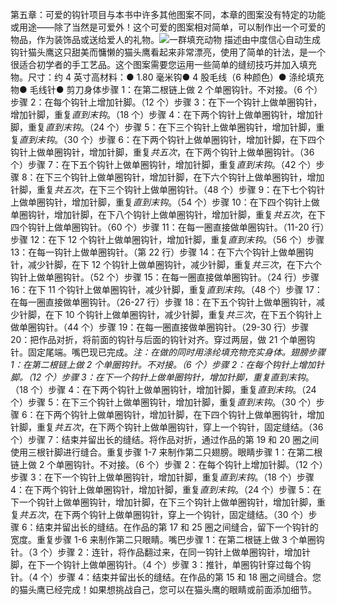 第五章：可爱的钩针项目与本书中许多其他图案不同，本章的图案没有特定的功能或用途——除了当然是可爱外！这个可爱的图案相对简单，可以制作出一个可爱的物品，作为装饰品或送给爱人的礼物。![一群填充动物 描述由中度信心自动生成](img/image_rsrc2XP.jpg)钩针猫头鹰这只甜美而慵懒的猫头鹰看起来非常漂亮，使用了简单的针法，是一个很适合初学者的手工艺品。这个图案需要您运用一些简单的缝纫技巧并加入填充物。尺寸：约 4 英寸高材料：● 1.80 毫米钩● 4 股毛线（6 种颜色）● 涤纶填充物● 毛线针● 剪刀身体步骤 1：在第二根链上做 2 个单圈钩针。不对接。（6 个）步骤 2：在每个钩针上增加针脚。（12 个）步骤 3：在下一个钩针上做单圈钩针，增加针脚，重复*直到末钩*。（18 个）步骤 4：在下两个钩针上做单圈钩针，增加针脚，重复*直到末钩*。（24 个）步骤 5：在下三个钩针上做单圈钩针，增加针脚，重复*直到末钩*。（30 个）步骤 6：在下两个钩针上做单圈钩针，增加针脚，在下四个钩针上做单圈钩针，增加针脚，重复*共五次*，在下两个钩针上做单圈钩针。（36 个）步骤 7：在下五个钩针上做单圈钩针，增加针脚，重复*直到末钩*。（42 个）步骤 8：在下三个钩针上做单圈钩针，增加针脚，在下六个钩针上做单圈钩针，增加针脚，重复*共五次*，在下三个钩针上做单圈钩针。（48 个）步骤 9：在下七个钩针上做单圈钩针，增加针脚，重复*直到末钩*。（54 个）步骤 10：在下四个钩针上做单圈钩针，增加针脚，在下八个钩针上做单圈钩针，增加针脚，重复*共五次*，在下四个钩针上做单圈钩针。（60 个）步骤 11：在每一圈直接做单圈钩针。（11-20 行）步骤 12：在下 12 个钩针上做单圈钩针，增加针脚，重复*直到末钩*。（56 个）步骤 13：在每一钩针上做单圈钩针。（第 22 行）步骤 14：在下六个钩针上做单圈钩针，减少针脚，在下 12 个钩针上做单圈钩针，减少针脚，重复*共三次*，在下六个钩针上做单圈钩针。（52 个）步骤 15：在每一圈直接做单圈钩针。（24 行）步骤 16：在下 11 个钩针上做单圈钩针，减少针脚，重复*直到末钩*。（48 个）步骤 17：在每一圈直接做单圈钩针。（26-27 行）步骤 18：在下五个钩针上做单圈钩针，减少针脚，在下 10 个钩针上做单圈钩针，减少针脚，重复*共三次*，在下五个钩针上做单圈钩针。（44 个）步骤 19：在每一圈直接做单圈钩针。（29-30 行）步骤 20：把作品对折，将前面的钩针与后面的钩针对齐。穿过两层，做 21 个单圈钩针。固定尾端。嘴巴现已完成。*注：在做的同时用涤纶填充物充实身体。*翅膀步骤 1：在第二根链上做 2 个单圈钩针。不对接。（6 个）步骤 2：在每个钩针上增加针脚。（12 个）步骤 3：在下一个钩针上做单圈钩针，增加针脚，重复*直到末钩*。（18 个）步骤 4：在下两个钩针上做单圈钩针，增加针脚，重复*直到末钩*。（24 个）步骤 5：在下三个钩针上做单圈钩针，增加针脚，重复*直到末钩*。（30 个）步骤 6：在下两个钩针上做单圈钩针，增加针脚，在下四个钩针上做单圈钩针，增加针脚，重复*共五次*，在下两个钩针上做单圈钩针，穿上一个钩针，固定缝结。（36 个）步骤 7：结束并留出长的缝结。将作品对折，通过作品的第 19 和 20 圈之间使用三根针脚进行缝合。重复步骤 1-7 来制作第二只翅膀。眼睛步骤 1：在第二根链上做 2 个单圈钩针。不对接。（6 个）步骤 2：在每个钩针上增加针脚。（12 个）步骤 3：在下一个钩针上做单圈钩针，增加针脚，重复*直到末钩*。（18 个）步骤 4：在下两个钩针上做单圈钩针，增加针脚，重复*直到末钩*。（24 个）步骤 5：在下一个钩针上做单圈钩针，增加针脚，在下三个钩针上做单圈钩针，增加针脚，重复*共五次*，在下两个钩针上做单圈钩针，穿上一个钩针，固定缝结。（30 个）步骤 6：结束并留出长的缝结。在作品的第 17 和 25 圈之间缝合，留下一个钩针的宽度。重复步骤 1-6 来制作第二只眼睛。嘴巴步骤 1：在第二根链上做 3 个单圈钩针。（3 个）步骤 2：连针，将作品翻过来，在同一钩针上做单圈钩针，增加针脚，在下一个钩针上做单圈钩针。（4 个）步骤 3：推针，单圈钩针穿过每个钩针。（4 个）步骤 4：结束并留出长的缝结。在作品的第 15 和 18 圈之间缝合。您的猫头鹰已经完成！如果想挑战自己，您可以在猫头鹰的眼睛或前面添加细节。
